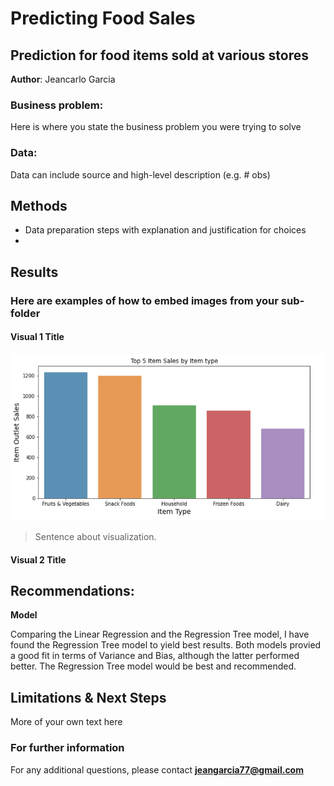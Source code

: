 # Predicting Food Sales
## Prediction for food items sold at various stores 

**Author**: Jeancarlo Garcia

### Business problem:

Here is where you state the business problem you were trying to solve


### Data:
Data can include source and high-level description (e.g. # obs)


## Methods
- Data preparation steps with explanation and justification for choices
- 

## Results

### Here are examples of how to embed images from your sub-folder


#### Visual 1 Title
![Image](Top5_Food_Items_Project1.PNG)

> Sentence about visualization.

#### Visual 2 Title

## Recommendations:

**Model**

Comparing the Linear Regression and the Regression Tree model, I have found the Regression Tree model to yield best results. Both models provied a good fit in terms of Variance and Bias, although the latter performed better. The Regression Tree model would be best and recommended.


## Limitations & Next Steps

More of your own text here


### For further information


For any additional questions, please contact **jeangarcia77@gmail.com**
